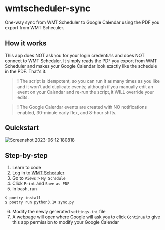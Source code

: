 # wmtscheduler-sync
One-way sync from WMT Scheduler to Google Calendar using the PDF you export from WMT Scheduler.

## How it works
This app does NOT ask you for your login credentials and does NOT connect to WMT Scheduler. It simply reads the PDF you export from WMT Scheduler and makes your Google Calendar look exactly like the schedule in the PDF. That's it.

> ❕ The script is idempotent, so you can run it as many times as you like and it won't add duplicate events; although if you manually edit an event on your Calendar and re-run the script, it WILL override your edits.

> ❕ The Google Calendar events are created with NO notifications enabled, 30-minute early flex, and 8-hour shifts.

## Quickstart

![Screenshot 2023-06-12 180818](https://github.com/CarltonYeung/wmtscheduler-sync/assets/19213290/f2a42162-60ff-4676-8880-aed910afb291)


## Step-by-step

1. Learn to code
2. Log in to [WMT Scheduler](https://wmtscheduler.faa.gov/gatekeeper)
3. Go to `Views` > `My Schedule`
4. Click `Print` and `Save as PDF`
5. In bash, run
```
$ poetry install
$ poetry run python3.10 sync.py
```
6. Modify the newly generated `settings.ini` file
7. A webpage will open where Google will ask you to click `Continue` to give this app permission to modify your Google Calendar
